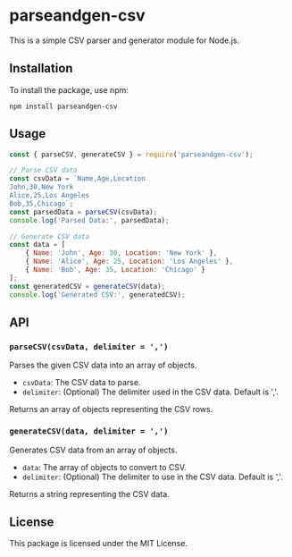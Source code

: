 # parseandgen-csv

This is a simple CSV parser and generator module for Node.js.

## Installation

To install the package, use npm:

```
npm install parseandgen-csv
```

## Usage

```javascript
const { parseCSV, generateCSV } = require('parseandgen-csv');

// Parse CSV data
const csvData = `Name,Age,Location
John,30,New York
Alice,25,Los Angeles
Bob,35,Chicago`;
const parsedData = parseCSV(csvData);
console.log('Parsed Data:', parsedData);

// Generate CSV data
const data = [
    { Name: 'John', Age: 30, Location: 'New York' },
    { Name: 'Alice', Age: 25, Location: 'Los Angeles' },
    { Name: 'Bob', Age: 35, Location: 'Chicago' }
];
const generatedCSV = generateCSV(data);
console.log('Generated CSV:', generatedCSV);
```

## API

### `parseCSV(csvData, delimiter = ',')`

Parses the given CSV data into an array of objects.

- `csvData`: The CSV data to parse.
- `delimiter`: (Optional) The delimiter used in the CSV data. Default is ','.

Returns an array of objects representing the CSV rows.

### `generateCSV(data, delimiter = ',')`

Generates CSV data from an array of objects.

- `data`: The array of objects to convert to CSV.
- `delimiter`: (Optional) The delimiter to use in the CSV data. Default is ','.

Returns a string representing the CSV data.

## License

This package is licensed under the MIT License.

